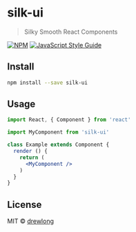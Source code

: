 # silk-ui

> Silky Smooth React Components

[![NPM](https://img.shields.io/npm/v/silk-ui.svg)](https://www.npmjs.com/package/silk-ui) [![JavaScript Style Guide](https://img.shields.io/badge/code_style-standard-brightgreen.svg)](https://standardjs.com)

## Install

```bash
npm install --save silk-ui
```

## Usage

```jsx
import React, { Component } from 'react'

import MyComponent from 'silk-ui'

class Example extends Component {
  render () {
    return (
      <MyComponent />
    )
  }
}
```

## License

MIT © [drewlong](https://github.com/drewlong)
